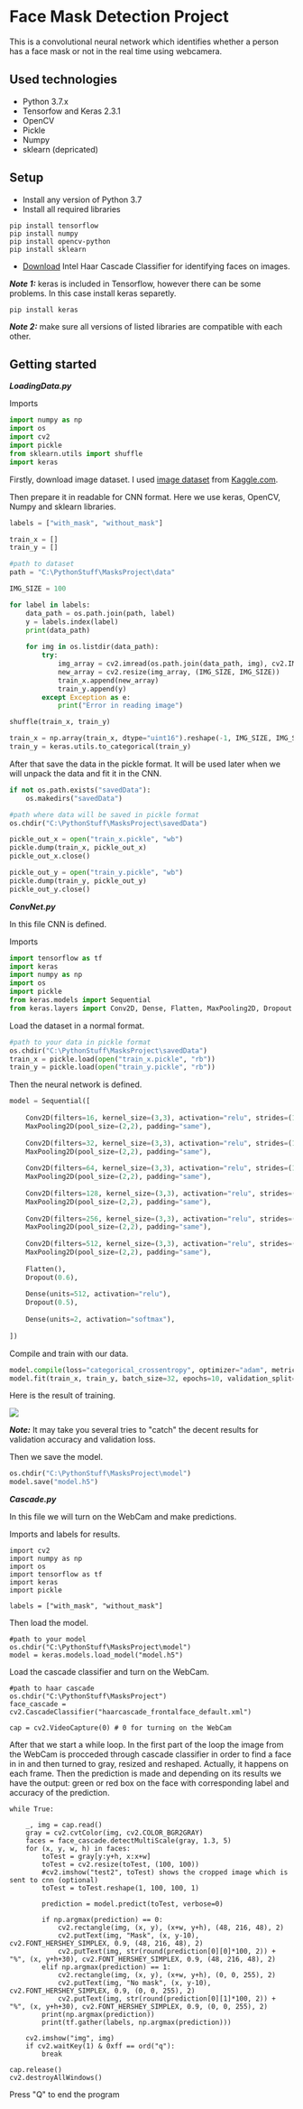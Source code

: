 # Face Mask Detection Project

This is a convolutional neural network which identifies whether a person has a face mask or not in the real time using webcamera.

## Used technologies

* Python 3.7.x 
* Tensorfow and Keras 2.3.1
* OpenCV
* Pickle
* Numpy
* sklearn (depricated)

## Setup

* Install any version of Python 3.7
* Install all required libraries

```
pip install tensorflow
pip install numpy
pip install opencv-python
pip install sklearn
```

* [Download](https://github.com/opencv/opencv/blob/master/data/haarcascades/haarcascade_frontalface_default.xml) Intel Haar Cascade Classifier for identifying faces on images.

***Note 1:*** keras is included in Tensorflow, however there can be some problems. In this case install keras separetly.

```pip install keras```

***Note 2:*** make sure all versions of listed libraries are compatible with each other.

## Getting started

***LoadingData.py***

Imports
```python
import numpy as np
import os
import cv2
import pickle
from sklearn.utils import shuffle
import keras
```

Firstly, download image dataset. I used [image dataset](https://www.kaggle.com/omkargurav/face-mask-dataset) from [Kaggle.com](https://www.kaggle.com/).

Then prepare it in readable for CNN format. Here we use keras, OpenCV, Numpy and sklearn libraries. 

```python
labels = ["with_mask", "without_mask"]

train_x = []
train_y = []

#path to dataset
path = "C:\PythonStuff\MasksProject\data"  

IMG_SIZE = 100

for label in labels:
    data_path = os.path.join(path, label)
    y = labels.index(label)
    print(data_path)
   
    for img in os.listdir(data_path):
        try:
            img_array = cv2.imread(os.path.join(data_path, img), cv2.IMREAD_GRAYSCALE)
            new_array = cv2.resize(img_array, (IMG_SIZE, IMG_SIZE))
            train_x.append(new_array)
            train_y.append(y)
        except Exception as e:
            print("Error in reading image")

shuffle(train_x, train_y)

train_x = np.array(train_x, dtype="uint16").reshape(-1, IMG_SIZE, IMG_SIZE, 1)
train_y = keras.utils.to_categorical(train_y)
```
 
After that save the data in the pickle format. It will be used later when we will unpack the data and fit it in the CNN.
```python
if not os.path.exists("savedData"):
    os.makedirs("savedData")

#path where data will be saved in pickle format
os.chdir("C:\PythonStuff\MasksProject\savedData")

pickle_out_x = open("train_x.pickle", "wb")
pickle.dump(train_x, pickle_out_x)    
pickle_out_x.close()

pickle_out_y = open("train_y.pickle", "wb")
pickle.dump(train_y, pickle_out_y)
pickle_out_y.close()  
```

***ConvNet.py***

In this file CNN is defined.

Imports

```python
import tensorflow as tf
import keras
import numpy as np
import os
import pickle
from keras.models import Sequential
from keras.layers import Conv2D, Dense, Flatten, MaxPooling2D, Dropout
```

Load the dataset in a normal format.

```python
#path to your data in pickle format
os.chdir("C:\PythonStuff\MasksProject\savedData")
train_x = pickle.load(open("train_x.pickle", "rb"))
train_y = pickle.load(open("train_y.pickle", "rb"))
```

Then the neural network is defined.

```python
model = Sequential([
 
    Conv2D(filters=16, kernel_size=(3,3), activation="relu", strides=(1,1), padding="same", input_shape=train_x.shape[1:]), 
    MaxPooling2D(pool_size=(2,2), padding="same"),   
    
    Conv2D(filters=32, kernel_size=(3,3), activation="relu", strides=(1,1), padding="same"),
    MaxPooling2D(pool_size=(2,2), padding="same"),
    
    Conv2D(filters=64, kernel_size=(3,3), activation="relu", strides=(1,1), padding="same"),
    MaxPooling2D(pool_size=(2,2), padding="same"),
    
    Conv2D(filters=128, kernel_size=(3,3), activation="relu", strides=(1,1), padding="same", input_shape=train_x.shape[1:]), 
    MaxPooling2D(pool_size=(2,2), padding="same"),   
    
    Conv2D(filters=256, kernel_size=(3,3), activation="relu", strides=(1,1), padding="same"),
    MaxPooling2D(pool_size=(2,2), padding="same"),
    
    Conv2D(filters=512, kernel_size=(3,3), activation="relu", strides=(1,1), padding="same"),
    MaxPooling2D(pool_size=(2,2), padding="same"),
    
    Flatten(),
    Dropout(0.6),
    
    Dense(units=512, activation="relu"),
    Dropout(0.5),
    
    Dense(units=2, activation="softmax"),  
 
])
```

Compile and train with our data.

```python
model.compile(loss="categorical_crossentropy", optimizer="adam", metrics=["accuracy"])
model.fit(train_x, train_y, batch_size=32, epochs=10, validation_split=0.1)
```

Here is the result of training. 

![](Images/accuracy.png)

***Note:*** It may take you several tries to "catch" the decent results for validation accuracy and validation loss.

Then we save the model.

```python
os.chdir("C:\PythonStuff\MasksProject\model")
model.save("model.h5")
```

***Cascade.py***

In this file we will turn on the WebCam and make predictions.

Imports and labels for results.

```
import cv2
import numpy as np
import os
import tensorflow as tf
import keras
import pickle

labels = ["with_mask", "without_mask"]
```

Then load the model.

```
#path to your model
os.chdir("C:\PythonStuff\MasksProject\model")
model = keras.models.load_model("model.h5")
```

Load the cascade classifier and turn on the WebCam.

```
#path to haar cascade
os.chdir("C:\PythonStuff\MasksProject")
face_cascade = cv2.CascadeClassifier("haarcascade_frontalface_default.xml")

cap = cv2.VideoCapture(0) # 0 for turning on the WebCam
```

After that we start a while loop. In the first part of the loop the image from the WebCam is procceded through cascade classifier in order to find a face in in and then turned to gray, resized and reshaped. Actually, it happens on each frame. Then the prediction is made and depending on its results we have the output: green or red box on the face with corresponding label and accuracy of the prediction.

```
while True:
    
    _, img = cap.read()
    gray = cv2.cvtColor(img, cv2.COLOR_BGR2GRAY)
    faces = face_cascade.detectMultiScale(gray, 1.3, 5)
    for (x, y, w, h) in faces:        
        toTest = gray[y:y+h, x:x+w]
        toTest = cv2.resize(toTest, (100, 100))
        #cv2.imshow("test2", toTest) shows the cropped image which is sent to cnn (optional)
        toTest = toTest.reshape(1, 100, 100, 1)
        
        prediction = model.predict(toTest, verbose=0)
        
        if np.argmax(prediction) == 0:
            cv2.rectangle(img, (x, y), (x+w, y+h), (48, 216, 48), 2)
            cv2.putText(img, "Mask", (x, y-10), cv2.FONT_HERSHEY_SIMPLEX, 0.9, (48, 216, 48), 2)
            cv2.putText(img, str(round(prediction[0][0]*100, 2)) + "%", (x, y+h+30), cv2.FONT_HERSHEY_SIMPLEX, 0.9, (48, 216, 48), 2)
        elif np.argmax(prediction) == 1:
            cv2.rectangle(img, (x, y), (x+w, y+h), (0, 0, 255), 2)
            cv2.putText(img, "No mask", (x, y-10), cv2.FONT_HERSHEY_SIMPLEX, 0.9, (0, 0, 255), 2)
            cv2.putText(img, str(round(prediction[0][1]*100, 2)) + "%", (x, y+h+30), cv2.FONT_HERSHEY_SIMPLEX, 0.9, (0, 0, 255), 2)
        print(np.argmax(prediction))
        print(tf.gather(labels, np.argmax(prediction)))
    
    cv2.imshow("img", img)
    if cv2.waitKey(1) & 0xff == ord("q"): 
        break

cap.release()
cv2.destroyAllWindows()
```

Press "Q" to end the program
